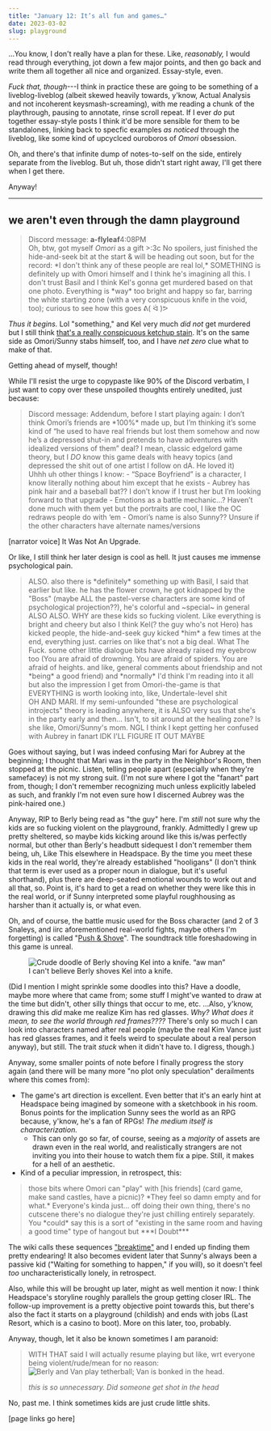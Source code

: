 ```yaml
---
title: "January 12: It’s all fun and games…"
date: 2023-03-02
slug: playground
---
```

...You know, I don't really have a plan for these. Like, *reasonably,* I would read through everything, jot down a few major points, and then go back and write them all together all nice and organized. Essay-style, even.

*Fuck that, though*---I think in practice these are going to be something of a liveblog-liveblog (albeit skewed heavily towards, y'know, Actual Analysis and not incoherent keysmash-screaming), with me reading a chunk of the playthrough, pausing to annotate, rinse scroll repeat. If I ever *do* put together essay-style posts I think it'd be more sensible for them to be standalones, linking back to specfic examples *as noticed* through the liveblog, like some kind of upcyclced ouroboros of <i class="omo">Omori</i> obsession.

Oh, and there's that infinite dump of notes-to-self on the side, entirely separate from the liveblog. But uh, those didn't start right away, I'll get there when I get there.

Anyway!

----

## we aren't even through the damn playground
<blockquote class="dc" markdown="1">
<div class="dc-info"><span class="x">Discord message: </span><b>a-flyleaf</b><span class="time">4:08PM</span></div>
Oh, btw, got myself <i class="omo">Omori</i> as a gift >:3c No spoilers, just finished the hide-and-seek bit at the start & will be heading out soon, but for the record: *I don't think any of these people are real lol,* <em style="text-transform:uppercase;font-style:normal;">something</em> is definitely up with Omori himself and I think he's imagining all this. I don't trust Basil and I think Kel's gonna get murdered based on that one photo. Everything is *way* too bright and happy so far, barring the white starting zone (with a very conspicuous knife in the void, too); curious to see how this goes <span class="inline-block;">ᕕ( ᐛ )ᕗ</span>
</blockquote>

<i>Thus it begins.</i> Lol "something," and Kel very much *did not* get murdered but I still think [that's a really conspicuous ketchup stain](https://omori.fandom.com/wiki/PHOTO_ALBUM?file=DW_ALBUM_09.png). It's on the same side as Omori/Sunny stabs himself, too, and I have *net zero* clue what to make of that.

Getting ahead of myself, though!

While I'll resist the urge to copypaste like 90% of the Discord verbatim, I just want to copy over these unspoiled thoughts entirely unedited, just because:

<blockquote class="dc">
<div class="msg" markdown="1">
<span class="x">Discord message: </span>Addendum, before I start playing again: I don’t think Omori’s friends are *100%* made up, but I’m thinking it’s some kind of “he used to have real friends but lost them somehow and now he’s a depressed shut-in and pretends to have adventures with idealized versions of them” deal? I mean, classic edgelord game theory, but I <em style="text-transform:uppercase;">do</em> know this game deals with heavy topics (and depressed the shit out of one artist I follow on dA. He loved it)
</div><div class="msg" markdown="1">
Uhhh uh other things I know:
- “Space Boyfriend” is a character, I know literally nothing about him except that he exists
- Aubrey has pink hair and a baseball bat?? I don’t know if I trust her but I’m looking forward to that upgrade
- Emotions as a battle mechanic…? Haven’t done much with them yet but the portraits are cool, I like the OC redraws people do with ‘em
- Omori’s name is also Sunny?? Unsure if the other characters have alternate names/versions
</div></blockquote>

[narrator voice] It Was Not An Upgrade.

Or like, I still think her later design is cool as hell. It just causes me immense psychological pain.

<blockquote class="dc"><div class="msg" markdown="1">
<em style="text-transform:uppercase;font-style:normal;">Also.</em> also there is *definitely* something up with Basil, I said that earlier but like. he has the flower crown, he got kidnapped by the "Boss" (maybe <em style="text-transform:uppercase;font-style:normal;">all</em> the pastel-verse characters are some kind of psychological projection??), he's colorful and ~special~ in general
</div><div class="msg" markdown="1">
<em style="text-transform:uppercase;font-style:normal;">Also also. Why</em> are these kids so fucking violent. Like everything is bright and cheery but also I think Kel(? the guy who's not Hero) has kicked people, the hide-and-seek guy kicked *him* a few times at the end, everything just. carries on like that's not a big deal. What The Fuck. some other little dialogue bits have already raised my eyebrow too (You are afraid of drowning. You are afraid of spiders. You are afraid of heights. and like, general comments about friendship and not *being* a good friend) and *normally* I'd think I'm reading into it all but also the impression I get from Omori-the-game is that <em style="text-transform:uppercase;font-style:normal;">everything</em> is worth looking into, like, Undertale-level shit
</div><div class="msg" markdown="1">
<em style="text-transform:uppercase;font-style:normal;">Oh and Mari.</em> If my semi-unfounded "these are psychological introjects" theory is leading anywhere, it is <em style="text-transform:uppercase;font-style:normal;">also</em> very sus that she's in the party early and then... Isn't, to sit around at the healing zone? Is she like, Omori/Sunny's mom. NGL I think I kept getting her confused with Aubrey in fanart <em style="text-transform:uppercase;font-style:normal;">IDK I'll figure it out maybe</em>
</div></blockquote>

Goes without saying, but I was indeed confusing Mari for Aubrey at the beginning; I thought that Mari was in the party in the Neighbor's Room, then stopped at the picnic. Listen, telling people apart (especially when they're samefacey) is not my strong suit. (I'm not sure where I got the "fanart" part from, though; I don't remember recognizing much unless explicitly labeled as such, and frankly I'm not even sure how I discerned Aubrey was the pink-haired one.)

Anyway, RIP to Berly being read as "the guy" here. I'm *still* not sure why the kids are so fucking violent on the playground, frankly. Admittedly I grew up pretty sheltered, so maybe kids kicking around like this is/was perfectly normal, but other than Berly's headbutt sidequest I don't remember them being, uh, Like This elsewhere in Headspace. By the time you meet these kids in the real world, they're already established "hooligans" (I don't think that term is ever used as a proper noun in dialogue, but it's useful shorthand), plus there are deep-seated emotional wounds to work out and all that, so. Point is, it's hard to get a read on whether they were like this in the real world, or if Sunny interpreted some playful roughhousing as harsher than it actually is, or what even.

Oh, and of course, the battle music used for the Boss character (and 2 of 3 Snaleys, and iirc aforementioned real-world fights, maybe others I'm forgetting) is called "[Push & Shove](https://omori.bandcamp.com/track/push-shove)". The soundtrack title foreshadowing in this game is unreal.

<figure class="doodl"><img src="{%include url.html%}/assets/img/misc/getshovedidiot.png" alt="Crude doodle of Berly shoving Kel into a knife. “aw man”" title="Crude doodle of Berly shoving Kel into a knife. “aw man”">
<figcaption markdown="1">
I can't believe Berly shoves Kel into a knife.
</figcaption></figure>

(Did I mention I might sprinkle some doodles into this? Have a doodle, maybe more where that came from; some stuff I might've wanted to draw at the time but didn't, other silly things that occur to me, etc. ...Also, y'know, drawing this *did* make me realize Kim has red glasses. *Why? What does it mean, to see the world through red frames????* There's only so much I can look into characters named after real people (maybe the real Kim Vance just has red glasses frames, and it feels weird to speculate about a real person anyway), but still. The trait *stuck* when it didn't have to. I digress, though.)

Anyway, some smaller points of note before I finally progress the story again (and there will be many more "no plot only speculation" derailments where this comes from):

- The game's art direction is excellent. Even better that it's an early hint at Headspace being imagined by someone with a sketchbook in his room. Bonus points for the implication Sunny sees the world as an RPG because, y'know, he's a fan of RPGs! *The medium itself is characterization.*
	- This can only go so far, of course, seeing as a *majority* of assets are drawn even in the real world, and realistically strangers are not inviting you into their house to watch them fix a pipe. Still, it makes for a hell of an aesthetic.
- Kind of a peculiar impression, in retrospect, this:

<blockquote class="dc" markdown="1">
those bits where Omori can "play" with [his friends] (card game, make sand castles, have a picnic)? *They feel so damn empty and for what.* Everyone's kinda just... off doing their own thing, there's no cutscene there's no dialogue they're just chilling entirely separately. You *could* say this is a sort of "existing in the same room and having a good time" type of hangout but ***I&nbsp;Doubt***
</blockquote>

The wiki calls these sequences ["breaktime"](https://omori.fandom.com/wiki/BREAKTIME) and I ended up finding them pretty endearing! It also becomes evident later that Sunny's always been a passive kid ("Waiting for something to happen," if you will), so it doesn't feel *too* uncharacteristically lonely, in retrospect.

Also, while this will be brought up later, might as well mention it now: I think Headspace's storyline roughly parallels the group getting closer IRL. The follow-up improvement is a pretty objective point towards this, but there's also the fact it starts on a playground (childish) and ends with jobs (Last Resort, which is a casino to boot). More on this later, too, probably.

Anyway, though, let it also be known sometimes I am paranoid:

<blockquote class="dc" markdown="1">
<span style="text-transform:uppercase;">with that</span> said I will actually resume playing but like, wrt everyone being violent/rude/mean for no reason:

<img src="https://cdn.discordapp.com/attachments/483318565022203904/1063262911579037857/image.png" alt="Berly and Van play tetherball; Van is bonked in the head." title="Berly and Van play tetherball; Van is bonked in the head.">

*this is so unnecessary. Did someone get shot in the head*
</blockquote>

No, past me. I think sometimes kids are just crude little shits.

[page links go here]